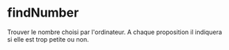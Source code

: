 # findNumber
Trouver le nombre choisi par l'ordinateur. A chaque proposition il indiquera si elle est trop petite ou non.
